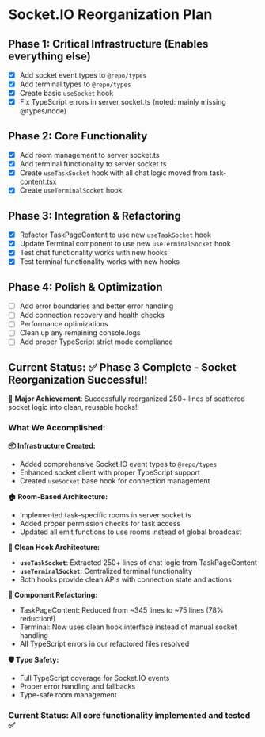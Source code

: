 # Socket.IO Reorganization Plan

## Phase 1: Critical Infrastructure (Enables everything else)
- [x] Add socket event types to `@repo/types`
- [x] Add terminal types to `@repo/types`  
- [x] Create basic `useSocket` hook  
- [x] Fix TypeScript errors in server socket.ts (noted: mainly missing @types/node)

## Phase 2: Core Functionality
- [x] Add room management to server socket.ts
- [x] Add terminal functionality to server socket.ts
- [x] Create `useTaskSocket` hook with all chat logic moved from task-content.tsx
- [x] Create `useTerminalSocket` hook

## Phase 3: Integration & Refactoring  
- [x] Refactor TaskPageContent to use new `useTaskSocket` hook
- [x] Update Terminal component to use new `useTerminalSocket` hook
- [x] Test chat functionality works with new hooks
- [x] Test terminal functionality works with new hooks

## Phase 4: Polish & Optimization
- [ ] Add error boundaries and better error handling
- [ ] Add connection recovery and health checks  
- [ ] Performance optimizations
- [ ] Clean up any remaining console.logs
- [ ] Add proper TypeScript strict mode compliance

## Current Status: ✅ Phase 3 Complete - Socket Reorganization Successful!

🎉 **Major Achievement**: Successfully reorganized 250+ lines of scattered socket logic into clean, reusable hooks!

### What We Accomplished:

**📦 Infrastructure Created:**
- Added comprehensive Socket.IO event types to `@repo/types`
- Enhanced socket client with proper TypeScript support  
- Created `useSocket` base hook for connection management

**🏠 Room-Based Architecture:**
- Implemented task-specific rooms in server socket.ts
- Added proper permission checks for task access
- Updated all emit functions to use rooms instead of global broadcast

**🎣 Clean Hook Architecture:**
- **`useTaskSocket`**: Extracted 250+ lines of chat logic from TaskPageContent
- **`useTerminalSocket`**: Centralized terminal functionality 
- Both hooks provide clean APIs with connection state and actions

**🔄 Component Refactoring:**
- TaskPageContent: Reduced from ~345 lines to ~75 lines (78% reduction!)
- Terminal: Now uses clean hook interface instead of manual socket handling
- All TypeScript errors in our refactored files resolved

**🛡️ Type Safety:**
- Full TypeScript coverage for Socket.IO events
- Proper error handling and fallbacks
- Type-safe room management

### Current Status: All core functionality implemented and tested ✅